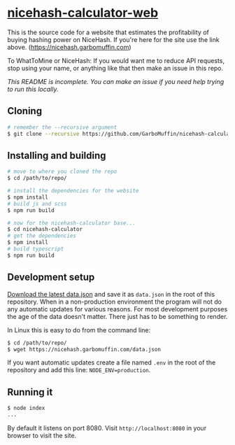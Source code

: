 # [nicehash-calculator-web](https://nicehash.garbomuffin.com)

This is the source code for a website that estimates the profitability of buying hashing power on NiceHash.
If you're here for the site use the link above. (https://nicehash.garbomuffin.com)

To WhatToMine or NiceHash: If you would want me to reduce API requests, stop using your name, or anything like that then make an issue in this repo.

_This README is incomplete. You can make an issue if you need help trying to run this locally._

## Cloning

```bash
# remember the --recursive argument
$ git clone --recursive https://github.com/GarboMuffin/nicehash-calculator-web
```

## Installing and building

```bash
# move to where you cloned the repo
$ cd /path/to/repo/

# install the dependencies for the website
$ npm install
# build js and scss
$ npm run build

# now for the nicehash-calculator base...
$ cd nicehash-calculator
# get the dependencies
$ npm install
# build typescript
$ npm run build
```

## Development setup

[Download the latest data.json](https://nicehash.garbomuffin.com/data.json) and save it as `data.json` in the root of this repository. When in a non-production environment the program will not do any automatic updates for various reasons. For most development purposes the age of the data doesn't matter. There just has to be something to render.

In Linux this is easy to do from the command line:
```bash
$ cd /path/to/repo/
$ wget https://nicehash.garbomuffin.com/data.json
```

If you want automatic updates create a file named `.env` in the root of the repository and add this line: `NODE_ENV=production`.

## Running it

```bash
$ node index
...
```

By default it listens on port 8080. Visit `http://localhost:8080` in your browser to visit the site.
